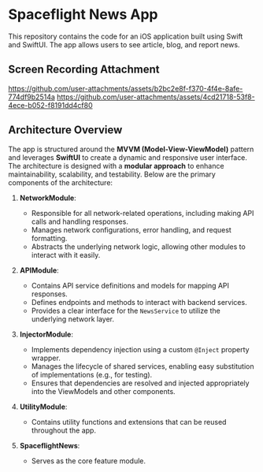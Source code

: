 # Spaceflight News App

This repository contains the code for an iOS application built using Swift and SwiftUI. The app allows users to see article, blog, and report news.

## Screen Recording Attachment
https://github.com/user-attachments/assets/b2bc2e8f-f370-4f4e-8afe-774df9b2514a
https://github.com/user-attachments/assets/4cd21718-53f8-4ece-b052-f8191dd4cf80

## Architecture Overview

The app is structured around the **MVVM (Model-View-ViewModel)** pattern and leverages **SwiftUI** to create a dynamic and responsive user interface. The architecture is designed with a **modular approach** to enhance maintainability, scalability, and testability. Below are the primary components of the architecture:

1. **NetworkModule**:
   - Responsible for all network-related operations, including making API calls and handling responses.
   - Manages network configurations, error handling, and request formatting.
   - Abstracts the underlying network logic, allowing other modules to interact with it easily.

2. **APIModule**:
   - Contains API service definitions and models for mapping API responses.
   - Defines endpoints and methods to interact with backend services.
   - Provides a clear interface for the `NewsService` to utilize the underlying network layer.

3. **InjectorModule**:
   - Implements dependency injection using a custom `@Inject` property wrapper.
   - Manages the lifecycle of shared services, enabling easy substitution of implementations (e.g., for testing).
   - Ensures that dependencies are resolved and injected appropriately into the ViewModels and other components.

4. **UtilityModule**:
   - Contains utility functions and extensions that can be reused throughout the app.

5. **SpaceflightNews**:
   - Serves as the core feature module.
